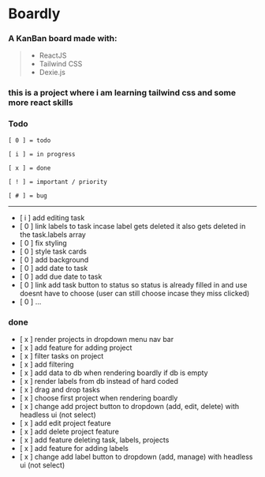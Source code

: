 # Boardly

### A KanBan board made with:

> - ReactJS
> - Tailwind CSS
> - Dexie.js

### this is a project where i am learning tailwind css and some more react skills

### Todo

`[ 0 ] = todo`

`[ i ] = in progress`

`[ x ] = done`

`[ ! ] = important / priority`

`[ # ] = bug`

---

- [ i ] add editing task
- [ 0 ] link labels to task incase label gets deleted it also gets deleted in the task.labels array
- [ 0 ] fix styling
- [ 0 ] style task cards
- [ 0 ] add background
- [ 0 ] add date to task
- [ 0 ] add due date to task
- [ 0 ] link add task button to status so status is already filled in and use doesnt have to choose (user can still choose incase they miss clicked)
- [ 0 ] ...

### done

- [ x ] render projects in dropdown menu nav bar
- [ x ] add feature for adding project
- [ x ] filter tasks on project
- [ x ] add filtering
- [ x ] add data to db when rendering boardly if db is empty
- [ x ] render labels from db instead of hard coded
- [ x ] drag and drop tasks
- [ x ] choose first project when rendering boardly
- [ x ] change add project button to dropdown (add, edit, delete) with headless ui (not select)
- [ x ] add edit project feature
- [ x ] add delete project feature
- [ x ] add feature deleting task, labels, projects
- [ x ] add feature for adding labels
- [ x ] change add label button to dropdown (add, manage) with headless ui (not select)
